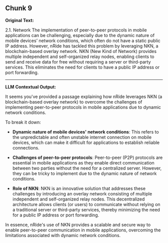 ## Chunk 9

**Original Text:**

2.1. Network
The implementation of peer-to-peer protocols in mobile applications can be challenging, especially due to
the dynamic nature of mobile devices’ network conditions, which often do not have a static public IP address. However, nRide has tackled this problem by leveraging NKN, a blockchain-based overlay network. NKN (New Kind of Network) provides multiple independent and self-organized relay nodes, enabling
clients to send and receive data for free without requiring a server or third-party services. This eliminates
the need for clients to have a public IP address or port forwarding.

---

**LLM Contextual Output:**

It seems you've provided a passage explaining how nRide leverages NKN (a blockchain-based overlay network) to overcome the challenges of implementing peer-to-peer protocols in mobile applications due to dynamic network conditions.

To break it down:

- **Dynamic nature of mobile devices' network conditions**: This refers to the unpredictable and often unstable internet connection on mobile devices, which can make it difficult for applications to establish reliable connections.
  
- **Challenges of peer-to-peer protocols**: Peer-to-peer (P2P) protocols are essential in mobile applications as they enable direct communication between two parties without the need for a centralized server. However, they can be tricky to implement due to the dynamic nature of network conditions.

- **Role of NKN**: NKN is an innovative solution that addresses these challenges by introducing an overlay network consisting of multiple independent and self-organized relay nodes. This decentralized architecture allows clients (or users) to communicate without relying on a traditional server or third-party services, thereby minimizing the need for a public IP address or port forwarding.

In essence, nRide's use of NKN provides a scalable and secure way to enable peer-to-peer communication in mobile applications, overcoming the limitations associated with dynamic network conditions.
